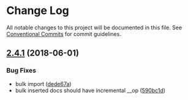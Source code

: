# Change Log

All notable changes to this project will be documented in this file.
See [Conventional Commits](https://conventionalcommits.org) for commit guidelines.

<a name="2.4.1"></a>
## [2.4.1](https://github.com/tungv/events/compare/@events/snapshot-mongo@2.4.0...@events/snapshot-mongo@2.4.1) (2018-06-01)


### Bug Fixes

* bulk import ([dede67a](https://github.com/tungv/events/commit/dede67a))
* bulk inserted docs should have incremental __op ([590bc1d](https://github.com/tungv/events/commit/590bc1d))
